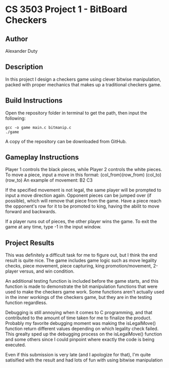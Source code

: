 # CS 3503 Project 1 - BitBoard Checkers

## Author
Alexander Duty

## Description
In this project I design a checkers game using clever bitwise manipulation, packed with proper mechanics that makes up a traditional checkers game.

## Build Instructions
Open the repository folder in terminal to get the path, then input the following:

```
gcc -o game main.c bitmanip.c
./game
```
A copy of the repository can be downloaded from GitHub.

## Gameplay Instructions
Player 1 controls the black pieces, while Player 2 controls the white pieces.
To move a piece, input a move in this format: (col_from)(row_from) (col_to)(row_to) 
An example of movement: B2 C3

If the specified movement is not legal, the same player will be prompted to input a move direction again.
Opponent pieces can be jumped over (if possible), which will remove that piece from the game.
Have a piece reach the opponent's row for it to be promoted to king, having the abilit to move forward and backwards.

If a player runs out of pieces, the other player wins the game.
To exit the game at any time, type -1 in the input window.
 
## Project Results
This was definitely a difficult task for me to figure out, but I think the end result is quite nice. The game includes game logic such as move legality checks, piece movement, piece capturing, king promotion/movement, 2-player versus, and win condition. 

An additional testing function is included before the game starts, and this function is made to demonstrate the bit manipulation functions that were used to make the checkers game work. Some functions aren't actually used in the inner workings of the checkers game, but they are in the testing function regardless.

Debugging is still annoying when it comes to C programming, and that contributed to the amount of time taken for me to finalize the product. Probably my favorite debugging moment was making the isLegalMove() function return different values depending on which legality check failed. This grealty sped up the debugging process on the isLegalMove() function and some others since I could pinpoint where exactly the code is being executed.

Even if this submission is very late (and I apologize for that), I'm quite satisified with the result and had lots of fun with using bitwise manipulation
